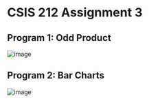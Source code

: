 # CSIS 212 Assignment 3

## Program 1: Odd Product
![image](https://github.com/MattTheCuber/CSIS-212/assets/32849887/661bacad-53dc-4263-91a8-74ec91b89d93)

## Program 2: Bar Charts
![image](https://github.com/MattTheCuber/CSIS-212/assets/32849887/dbc769a8-0770-4f71-ad43-2b06c316b0a0)
